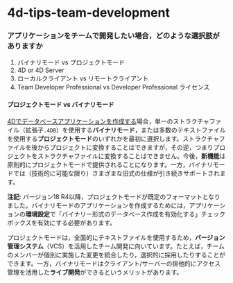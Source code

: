 # 4d-tips-team-development

### アプリケーションをチームで開発したい場合，どのような選択肢がありますか

1. バイナリモード vs プロジェクトモード
2. 4D or 4D Server
3. ローカルクライアント vs リモートクライアント
4. Team Developer Professional vs Developer Professional ライセンス

#### プロジェクトモード vs バイナリモード

[4Dでデータベースアプリケーションを作成する](https://doc.4d.com/4Dv18/4D/18/Creating-a-new-database.300-4575701.ja.html)場合，単一のストラクチャファイル（拡張子`.4DB`）を使用する**バイナリモード**，または多数のテキストファイルを使用する**プロジェクトモード**のいずれかを最初に選択します。ストラクチャファイルを後からプロジェクトに変換することはできますが，その逆，つまりプロジェクトをストラクチャファイルに変換することはできません。今後，**新機能**は原則的にプロジェクトモードで提供されることになります。一方，バイナリモードでは（技術的に可能な限り）さまざまな旧式の仕様が引き続きサポートされます。

**注記**: バージョン18 R4以降，プロジェクトモードが既定のフォーマットとなりました。バイナリモードのアプリケーションを作成するためには，アプリケーションの**環境設定**で「バイナリー形式のデータベース作成を有効化する」チェックボックスを有効にする必要があります。

プロジェクトモードは，全面的にテキストファイルを使用するため，**バージョン管理システム**（VCS）を活用したチーム開発に向いています。たとえば，チームのメンバーが個別に実施した変更を統合したり，選択的に採用したりすることができます。一方，バイナリモードはクライアント/サーバーの排他的にアクセス管理を活用した**ライブ開発**ができるというメリットがあります。

